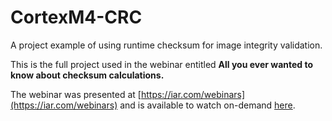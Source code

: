 # CortexM4-CRC
A project example of using runtime checksum for image integrity validation.

This is the full project used in the webinar entitled __All you ever wanted to know about checksum calculations.__

The webinar was presented at [https://iar.com/webinars](https://iar.com/webinars) and is available to watch on-demand [here](https://attendee.gotowebinar.com/recording/7846142881964241926).
